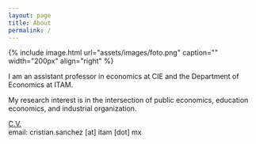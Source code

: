 ```yaml
---
layout: page
title: About
permalink: /
---
```


{% include image.html url="assets/images/foto.png" caption="" width="200px" align="right" %}

I am an assistant professor in economics at CIE and the Department of Economics at ITAM.

My research interest is in the intersection of public economics, education economics, and industrial organization.

<a href="assets/files/CV_CASM.pdf" target="_blank">C.V.</a>  
email: cristian.sanchez [at] itam [dot] mx